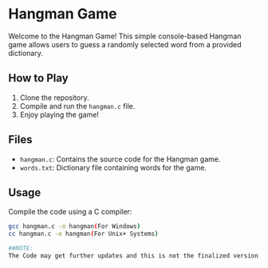 # Hangman Game

Welcome to the Hangman Game! This simple console-based Hangman game allows users to guess a randomly selected word from a provided dictionary.

## How to Play
1. Clone the repository.
2. Compile and run the `hangman.c` file.
3. Enjoy playing the game!

## Files
- `hangman.c`: Contains the source code for the Hangman game.
- `words.txt`: Dictionary file containing words for the game.

## Usage
Compile the code using a C compiler:
```bash
gcc hangman.c -o hangman(For Windows)
cc hangman.c -o hangman(For Unix+ Systems)

##NOTE:
The Code may get further updates and this is not the finalized version. Feel free to contribute or provide any suggestions.